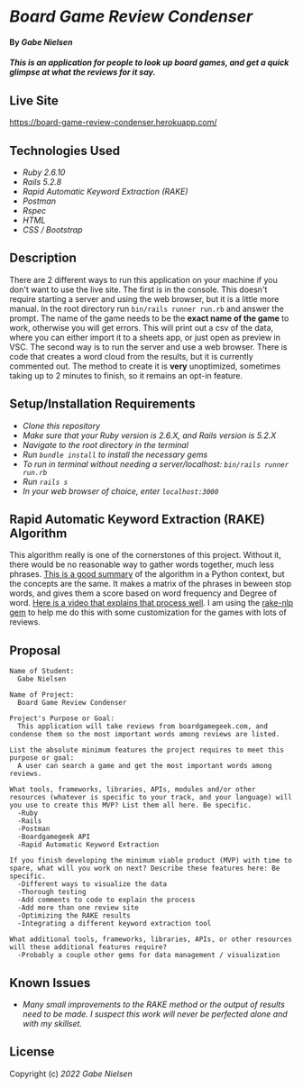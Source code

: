 # _Board Game Review Condenser_

#### By _**Gabe Nielsen**_

#### _This is an application for people to look up board games, and get a quick glimpse at what the reviews for it say._

## Live Site

https://board-game-review-condenser.herokuapp.com/

## Technologies Used

- _Ruby 2.6.10_
- _Rails 5.2.8_
- _Rapid Automatic Keyword Extraction (RAKE)_
- _Postman_
- _Rspec_
- _HTML_
- _CSS / Bootstrap_

## Description

There are 2 different ways to run this application on your machine if you don't want to use the live site. The first is in the console. This doesn't require starting a server and using the web browser, but it is a little more manual. In the root directory run `bin/rails runner run.rb` and answer the prompt. The name of the game needs to be the **exact name of the game** to work, otherwise you will get errors. This will print out a csv of the data, where you can either import it to a sheets app, or just open as preview in VSC. The second way is to run the server and use a web browser. There is code that creates a word cloud from the results, but it is currently commented out. The method to create it is **very** unoptimized, sometimes taking up to 2 minutes to finish, so it remains an opt-in feature.

## Setup/Installation Requirements

- _Clone this repository_
- _Make sure that your Ruby version is 2.6.X, and Rails version is 5.2.X_
- _Navigate to the root directory in the terminal_
- _Run `bundle install` to install the necessary gems_
- _To run in terminal without needing a server/localhost: `bin/rails runner run.rb`_
- _Run `rails s`_
- _In your web browser of choice, enter `localhost:3000`_

## Rapid Automatic Keyword Extraction (RAKE) Algorithm

This algorithm really is one of the cornerstones of this project. Without it, there would be no reasonable way to gather words together, much less phrases. [This is a good summary](https://www.analyticsvidhya.com/blog/2021/10/rapid-keyword-extraction-rake-algorithm-in-natural-language-processing/) of the algorithm in a Python context, but the concepts are the same. It makes a matrix of the phrases in beween stop words, and gives them a score based on word frequency and Degree of word. [Here is a video that explains that process well](https://www.youtube.com/watch?v=ZOgrhn2Uq0U). I am using the [rake-nlp gem](https://github.com/spohlenz/rake-nlp) to help me do this with some customization for the games with lots of reviews.

## Proposal

```
Name of Student:
  Gabe Nielsen

Name of Project:
  Board Game Review Condenser

Project's Purpose or Goal:
  This application will take reviews from boardgamegeek.com, and condense them so the most important words among reviews are listed.

List the absolute minimum features the project requires to meet this purpose or goal:
  A user can search a game and get the most important words among reviews.

What tools, frameworks, libraries, APIs, modules and/or other resources (whatever is specific to your track, and your language) will you use to create this MVP? List them all here. Be specific.
  -Ruby
  -Rails
  -Postman
  -Boardgamegeek API
  -Rapid Automatic Keyword Extraction

If you finish developing the minimum viable product (MVP) with time to spare, what will you work on next? Describe these features here: Be specific.
  -Different ways to visualize the data
  -Thorough testing
  -Add comments to code to explain the process
  -Add more than one review site
  -Optimizing the RAKE results
  -Integrating a different keyword extraction tool

What additional tools, frameworks, libraries, APIs, or other resources will these additional features require?
  -Probably a couple other gems for data management / visualization
```

## Known Issues

- _Many small improvements to the RAKE method or the output of results need to be made. I suspect this work will never be perfected alone and with my skillset._

## License

Copyright (c) _2022_ _Gabe Nielsen_
